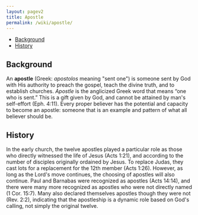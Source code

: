 ```yaml
---
layout: pagev2
title: Apostle
permalink: /wiki/apostle/
---
```

- [Background](#background)
- [History](#history)

## Background

An **apostle** (Greek: *apostolos* meaning "sent one") is someone sent by God with His authority to preach the gospel, teach the divine truth, and to establish churches. *Apostle* is the anglicized Greek word that means “one who is sent.” This is a gift given by God, and cannot be attained by man's self-effort (Eph. 4:11). Every proper believer has the potential and capacity to become an apostle: someone that is an example and pattern of what all believer should be.

## History

In the early church, the twelve apostles played a particular role as those who directly witnessed the life of Jesus (Acts 1:21), and according to the number of disciples originally ordained by Jesus. To replace Judas, they cast lots for a replacement for the 12th member (Acts 1:26). However, as long as the Lord's move continues, the choosing of apostles will also continue. Paul and Barnabas were recognized as apostles (Acts 14:14), and there were many more recognized as apostles who were not directly named (1 Cor. 15:7). Many also declared themselves apostles though they were not (Rev. 2:2), indicating that the apostleship is a dynamic role based on God's calling, not simply the original twelve.

